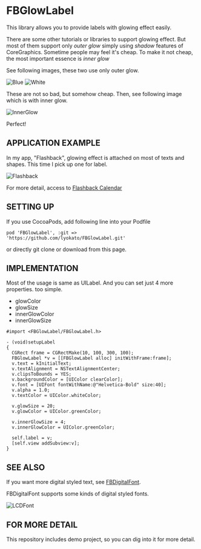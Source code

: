 # FBGlowLabel

This library allows you to provide labels with glowing effect easily. 

There are some other tutorials or libraries to support glowing effect. But most of them support only *outer glow* simply using *shadow* features of CoreGraphics. Sometime people may feel it's cheap. To make it not cheap, the most important essence is *inner glow*

See following images, these two use only outer glow.

![Blue](http://static.squarespace.com/static/51c2c539e4b032aad7050f2e/t/52821cc3e4b03c032e6c10e8/1384258756906/blue.png?format=750w "Blue")
![White](http://static.squarespace.com/static/51c2c539e4b032aad7050f2e/t/52821cd1e4b05645e63790aa/1384258771249/white.png?format=750w "White")

These are not so bad, but somehow cheap. Then, see following image which is with inner glow. 

![InnerGlow](http://static.squarespace.com/static/51c2c539e4b032aad7050f2e/t/52821ce0e4b03c032e6c1113/1384258840734/glow.png?format=750w "InnerGlowExample")

Perfect!

## APPLICATION EXAMPLE

In my app, "Flashback", glowing effect is attached on most of texts and shapes. This time I pick up one for label.

![Flashback](http://static.squarespace.com/static/51c2c539e4b032aad7050f2e/t/5280c72be4b05ebb58c32579/1384171308891/Screens5.png?format=1500w "Flashback")

For more detail, access to [Flashback Calendar](http://flashback-calendar.com/)

## SETTING UP

If you use CocoaPods, add following line into your Podfile

```
pod 'FBGlowLabel', :git => 'https://github.com/lyokato/FBGlowLabel.git'
```

or directly git clone or download from this page. 

## IMPLEMENTATION

Most of the usage is same as UILabel. And you can set just 4 more properties. too simple.

- glowColor
- glowSize
- innerGlowColor
- innerGlowSize

```
#import <FBGlowLabel/FBGlowLabel.h>

- (void)setupLabel
{
  CGRect frame = CGRectMake(10, 100, 300, 100);
  FBGlowLabel *v = [[FBGlowLabel alloc] initWithFrame:frame];
  v.text = kInitialText;
  v.textAlignment = NSTextAlignmentCenter;
  v.clipsToBounds = YES;
  v.backgroundColor = [UIColor clearColor];
  v.font = [UIFont fontWithName:@"Helvetica-Bold" size:40];
  v.alpha = 1.0;
  v.textColor = UIColor.whiteColor;

  v.glowSize = 20;
  v.glowColor = UIColor.greenColor;

  v.innerGlowSize = 4;
  v.innerGlowColor = UIColor.greenColor;

  self.label = v;
  [self.view addSubview:v];
}
```

## SEE ALSO

If you want more digital styled text, see 
[FBDigitalFont](http://github.com/lyokato/fbdigitalfont).

FBDigitalFont supports some kinds of digital styled fonts.

![LCDFont](http://static.squarespace.com/static/51c2c539e4b032aad7050f2e/t/5294a0aae4b0f601b40f61a0/1385472171287/FBFontLCD.png?format=1500w "LCDFont")


## FOR MORE DETAIL

This repository includes demo project, so you can dig into it for more detail. 

